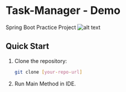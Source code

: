 # Task-Manager - Demo
Spring Boot Practice Project
![alt text](image.png)

## Quick Start
1. Clone the repository:
   ```bash
   git clone [your-repo-url]
   ```

2. Run Main Method in IDE.